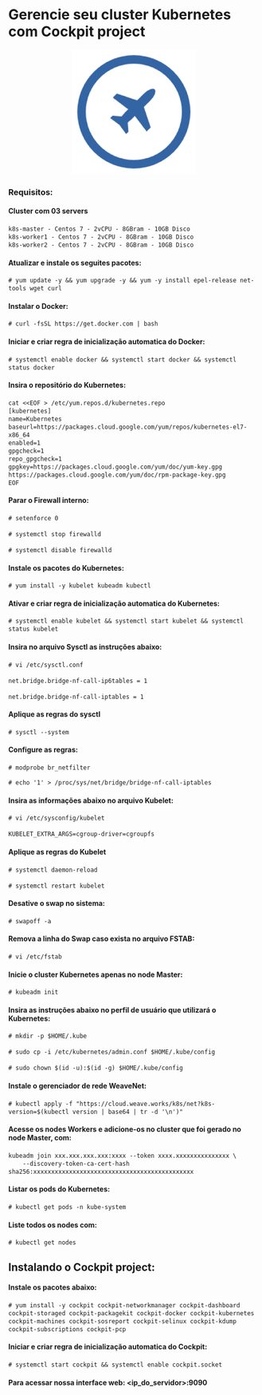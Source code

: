 # Gerencie seu cluster Kubernetes com Cockpit project

<p align="center">
  <img src="./img/logo.png" width="250" title="Cockpit Project">
</p>

### Requisitos:

#### Cluster com 03 servers
```
k8s-master - Centos 7 - 2vCPU - 8GBram - 10GB Disco
k8s-worker1 - Centos 7 - 2vCPU - 8GBram - 10GB Disco
k8s-worker2 - Centos 7 - 2vCPU - 8GBram - 10GB Disco
```

#### Atualizar e instale os seguites pacotes:
```
# yum update -y && yum upgrade -y && yum -y install epel-release net-tools wget curl
```

#### Instalar o Docker:
```
# curl -fsSL https://get.docker.com | bash
```

#### Iniciar e criar regra de inicialização automatica do Docker:
```
# systemctl enable docker && systemctl start docker && systemctl status docker
```

#### Insira o repositório do Kubernetes:
```
cat <<EOF > /etc/yum.repos.d/kubernetes.repo
[kubernetes]
name=Kubernetes
baseurl=https://packages.cloud.google.com/yum/repos/kubernetes-el7-x86_64
enabled=1
gpgcheck=1
repo_gpgcheck=1
gpgkey=https://packages.cloud.google.com/yum/doc/yum-key.gpg https://packages.cloud.google.com/yum/doc/rpm-package-key.gpg
EOF
```

#### Parar o Firewall interno:
```
# setenforce 0

# systemctl stop firewalld

# systemctl disable firewalld
```

#### Instale os pacotes do Kubernetes:
```
# yum install -y kubelet kubeadm kubectl
```

#### Ativar e criar regra de inicialização automatica do Kubernetes:
```
# systemctl enable kubelet && systemctl start kubelet && systemctl status kubelet
```

#### Insira no arquivo Sysctl as instruções abaixo:
```
# vi /etc/sysctl.conf

net.bridge.bridge-nf-call-ip6tables = 1

net.bridge.bridge-nf-call-iptables = 1
```

#### Aplique as regras do sysctl
```
# sysctl --system
```

#### Configure as regras: 
```
# modprobe br_netfilter
```
```
# echo '1' > /proc/sys/net/bridge/bridge-nf-call-iptables
```
#### Insira as informações abaixo no arquivo Kubelet:
```
# vi /etc/sysconfig/kubelet

KUBELET_EXTRA_ARGS=cgroup-driver=cgroupfs
```

#### Aplique as regras do Kubelet
```
# systemctl daemon-reload

# systemctl restart kubelet
```
#### Desative o swap no sistema:
```
# swapoff -a
```

#### Remova a linha do Swap caso exista no arquivo FSTAB:
```
# vi /etc/fstab
```

#### Inicie o cluster Kubernetes apenas no node Master:
```
# kubeadm init
```
#### Insira as instruções abaixo no perfil de usuário que utilizará o Kubernetes:
```
# mkdir -p $HOME/.kube

# sudo cp -i /etc/kubernetes/admin.conf $HOME/.kube/config

# sudo chown $(id -u):$(id -g) $HOME/.kube/config
```
#### Instale o gerenciador de rede WeaveNet:
```
# kubectl apply -f "https://cloud.weave.works/k8s/net?k8s-version=$(kubectl version | base64 | tr -d '\n')"
```

#### Acesse os nodes Workers e adicione-os no cluster que foi gerado no node Master, com:
```
kubeadm join xxx.xxx.xxx.xxx:xxxx --token xxxx.xxxxxxxxxxxxxxx \
    --discovery-token-ca-cert-hash sha256:xxxxxxxxxxxxxxxxxxxxxxxxxxxxxxxxxxxxxxxxxxxxx
```

#### Listar os pods do Kubernetes:
```
# kubectl get pods -n kube-system
```

#### Liste todos os nodes com:
```
# kubectl get nodes
```

## Instalando o Cockpit project:


#### Instale os pacotes abaixo:
```
# yum install -y cockpit cockpit-networkmanager cockpit-dashboard cockpit-storaged cockpit-packagekit cockpit-docker cockpit-kubernetes cockpit-machines cockpit-sosreport cockpit-selinux cockpit-kdump cockpit-subscriptions cockpit-pcp
```
#### Iniciar e criar regra de inicialização automatica do Cockpit:
```
# systemctl start cockpit && systemctl enable cockpit.socket 
```

#### Para acessar nossa interface web: <ip_do_servidor>:9090




